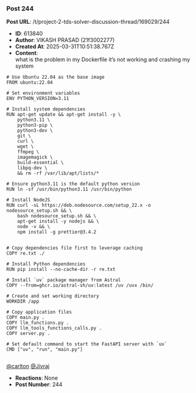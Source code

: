 ### Post 244
**Post URL**: /t/project-2-tds-solver-discussion-thread/169029/244
- **ID**: 613840
- **Author**: VIKASH PRASAD (21f3002277)
- **Created At**: 2025-03-31T10:51:38.767Z
- **Content**:  
  what is the problem in my Dockerfile it’s not working and crashing my system
<pre><code class="lang-auto"># Use Ubuntu 22.04 as the base image
FROM ubuntu:22.04

# Set environment variables
ENV PYTHON_VERSION=3.11

# Install system dependencies
RUN apt-get update &amp;&amp; apt-get install -y \
    python3.11 \
    python3-pip \
    python3-dev \
    git \
    curl \
    wget \
    ffmpeg \
    imagemagick \
    build-essential \
    libpq-dev \
    &amp;&amp; rm -rf /var/lib/apt/lists/*

# Ensure python3.11 is the default python version
RUN ln -sf /usr/bin/python3.11 /usr/bin/python

# Install NodeJS
RUN curl -sL https://deb.nodesource.com/setup_22.x -o nodesource_setup.sh &amp;&amp; \
    bash nodesource_setup.sh &amp;&amp; \
    apt-get install -y nodejs &amp;&amp; \
    node -v &amp;&amp; \
    npm install -g prettier@3.4.2


# Copy dependencies file first to leverage caching
COPY re.txt ./

# Install Python dependencies
RUN pip install --no-cache-dir -r re.txt

# Install `uv` package manager from Astral
COPY --from=ghcr.io/astral-sh/uv:latest /uv /uvx /bin/

# Create and set working directory
WORKDIR /app

# Copy application files
COPY main.py .
COPY llm_functions.py .
COPY llm_tools_functions_calls.py .
COPY server.py .

# Set default command to start the FastAPI server with `uv`
CMD ["uv", "run", "main.py"]

</code></pre>
<a class="mention" href="/u/carlton">@carlton</a> <a class="mention" href="/u/jivraj">@Jivraj</a>
- **Reactions**: None
- **Post Number**: 244

